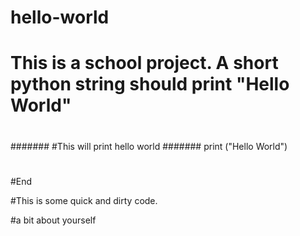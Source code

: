 # hello-world
# This is a school project. A short python string should print "Hello World"
#
#######
#This will print hello world 
#######
print ("Hello World")
#
#
######
#End

#This is some quick and dirty code.

#a bit about yourself
